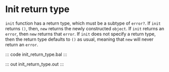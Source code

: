 # Init return type

`init` function has a return type, which must be a subtype of `error?`. If `init` returns `()`, then, `new` returns the newly constructed `object`. If `init` returns an `error`, then `new` returns that `error`. If `init` does not specify a return type, then the return type defaults to `()` as usual, meaning that `new` will never return an `error`.

::: code init_return_type.bal :::

::: out init_return_type.out :::